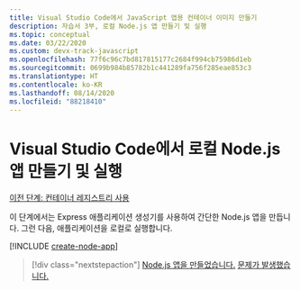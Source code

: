 ```yaml
---
title: Visual Studio Code에서 JavaScript 앱용 컨테이너 이미지 만들기
description: 자습서 3부, 로컬 Node.js 앱 만들기 및 실행
ms.topic: conceptual
ms.date: 03/22/2020
ms.custom: devx-track-javascript
ms.openlocfilehash: 77f6c96c7bd817815177c2684f994cb75986d1eb
ms.sourcegitcommit: 0699b984b85782b1c441289fa756f285eae853c3
ms.translationtype: HT
ms.contentlocale: ko-KR
ms.lasthandoff: 08/14/2020
ms.locfileid: "88218410"
---
```

# <a name="create-and-run-a-local-nodejs-app-from-visual-studio-code"></a>Visual Studio Code에서 로컬 Node.js 앱 만들기 및 실행

[이전 단계: 컨테이너 레지스트리 사용](tutorial-vscode-docker-node-02.md)

이 단계에서는 Express 애플리케이션 생성기를 사용하여 간단한 Node.js 앱을 만듭니다. 그런 다음, 애플리케이션을 로컬로 실행합니다.

[!INCLUDE [create-node-app](includes/create-node-app.md)]

> [!div class="nextstepaction"]
> [Node.js 앱을 만들었습니다.](tutorial-vscode-docker-node-04.md) [문제가 발생했습니다.](https://www.research.net/r/PWZWZ52?tutorial=node-deployment-azureappservice&step=create-app)
